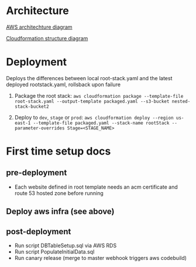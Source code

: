 # Architecture

[AWS architechture diagram](https://lucid.app/lucidchart/29a56b77-8485-4311-b828-05fe5718e592/edit?page=0_0#)

[Cloudformation structure diagram](https://lucid.app/lucidchart/f81e05e0-925a-4d29-ad13-af57bccee761/edit?beaconFlowId=70FF2EBF7857091C&page=0_0#)


# Deployment

Deploys the differences between local root-stack.yaml and the latest deployed rootstack.yaml, rollsback upon failure

1. Package the root stack:
```aws cloudformation package --template-file root-stack.yaml --output-template packaged.yaml --s3-bucket nested-stack-bucket2```

2. Deploy to ```dev```, ```stage``` or ```prod```:
```aws cloudformation deploy --region us-east-1 --template-file packaged.yaml --stack-name rootStack --parameter-overrides Stage=<STAGE_NAME>```


# First time setup docs

pre-deployment
---------------
 - Each website defined in root template needs an acm certificate and route 53 hosted zone before running

Deploy aws infra (see above)
----------------------------

post-deployment
---------------
 - Run script DBTableSetup.sql via AWS RDS
 - Run script PopulateInitialData.sql
 - Run canary release (merge to master webhook triggers aws codebuild)


